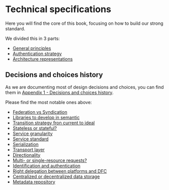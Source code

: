 # Technical specifications

Here you will find the core of this book, focusing on how to build our strong standard.

We divided this in 3 parts:

* [General principles](general-principles.md)
* [Authentication strategy](authentication-strategy.md)
* [Architecture representations](architecture-representations.md)

## Decisions and choices history

As we are documenting most of design decisions and choices, you can find them in [Appendix 1 - Decisions and choices history](../appendixes/decisions-and-choices-history/).

Please find the most notable ones above:

* [Federation vs Syndication](../appendixes/decisions-and-choices-history/federation-vs-syndication.md)
* [Libraries to develop in semantic](../appendixes/decisions-and-choices-history/libraries-to-develop-in-semantic.md)
* [Transition strategy fron current to ideal](../appendixes/decisions-and-choices-history/transition-strategy-from-current-to-ideal.md)
* [Stateless or stateful?](../appendixes/decisions-and-choices-history/stateless-or-statefull.md)
* [Service granularity](../appendixes/decisions-and-choices-history/service-granularity.md)
* [Service standard](../appendixes/decisions-and-choices-history/service-standard.md)
* [Serialization](../appendixes/decisions-and-choices-history/serialization.md)
* [Transport layer](../appendixes/decisions-and-choices-history/transport-layer.md)
* [Directionality](../appendixes/decisions-and-choices-history/directionality.md)
* [Multi- or single-resource requests?](../appendixes/decisions-and-choices-history/multi-or-single-resource-requests.md)
* [Identification and authentication](../appendixes/decisions-and-choices-history/identification-and-authentication.md)
* [Right delegation between platforms and DFC](../appendixes/decisions-and-choices-history/right-delegation-between-platforms-and-dfc.md)
* [Centralized or decentralized data storage](../appendixes/decisions-and-choices-history/centralized-or-decentralized-data-storage.md)
* [Metadata repository](../appendixes/decisions-and-choices-history/metadata-repository.md)

